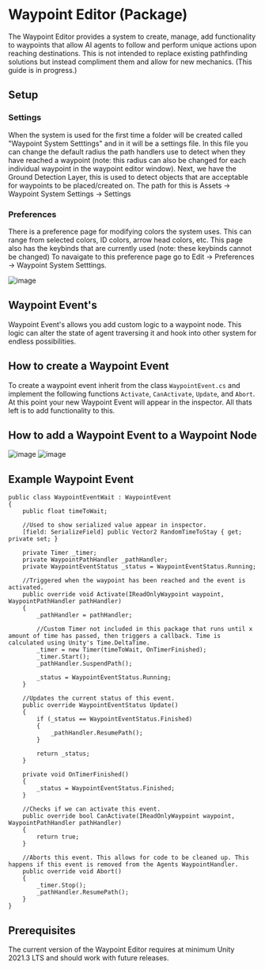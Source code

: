 # Waypoint Editor (Package)

The Waypoint Editor provides a system to create, manage, add functionality to waypoints that allow AI agents to follow and perform unique actions upon reaching destinations. This is not intended to replace existing pathfinding solutions but instead compliment them and allow for new mechanics. (This guide is in progress.)

## Setup
### Settings
When the system is used for the first time a folder will be created called "Waypoint System Setttings" and in it will be a settings file. In this file you can change the default radius the path handlers use to detect when they have reached a waypoint (note: this radius can also be changed for each individual waypoint in the waypoint editor window). Next, we have the Ground Detection Layer, this is used to detect objects that are acceptable for waypoints to be placed/created on.
The path for this is Assets -> Waypoint System Settings -> Settings

### Preferences
There is a preference page for modifying colors the system uses. This can range from selected colors, ID colors, arrow head colors, etc. This page also has the keybinds that are currently used (note: these keybinds cannot be changed)
To navaigate to this preference page go to Edit -> Preferences -> Waypoint System Setttings.

![image](https://github.com/user-attachments/assets/6a0f5e81-d86d-4795-9251-ef5a074ba7d9)


## Waypoint Event's
Waypoint Event's allows you add custom logic to a waypoint node. This logic can alter the state of agent traversing it and hook into other system for endless possibilities.

## How to create a Waypoint Event
To create a waypoint event inherit from the class ```WaypointEvent.cs``` and implement the following functions ```Activate```, ```CanActivate```, ```Update```, and ```Abort```. At this point your new Waypoint Event will appear in the inspector. All thats left is to add functionality to this.

## How to add a Waypoint Event to a Waypoint Node
![image](https://github.com/user-attachments/assets/cfe47b45-1023-43de-9211-9a112dbaa384) ![image](https://github.com/user-attachments/assets/8686de7b-9024-4e4f-bf9f-324112bcf668)

## Example Waypoint Event
```
public class WaypointEventWait : WaypointEvent
{
    public float timeToWait;

    //Used to show serialized value appear in inspector.
    [field: SerializeField] public Vector2 RandomTimeToStay { get; private set; }

    private Timer _timer;
    private WaypointPathHandler _pathHandler;
    private WaypointEventStatus _status = WaypointEventStatus.Running;

    //Triggered when the waypoint has been reached and the event is activated.
    public override void Activate(IReadOnlyWaypoint waypoint, WaypointPathHandler pathHandler)
    {
        _pathHandler = pathHandler;

        //Custom Timer not included in this package that runs until x amount of time has passed, then triggers a callback. Time is calculated using Unity's Time.DeltaTime. 
        _timer = new Timer(timeToWait, OnTimerFinished);
        _timer.Start();
        _pathHandler.SuspendPath();

        _status = WaypointEventStatus.Running;
    }

    //Updates the current status of this event.
    public override WaypointEventStatus Update()
    {
        if (_status == WaypointEventStatus.Finished)
        {
            _pathHandler.ResumePath();
        }

        return _status;
    }

    private void OnTimerFinished()
    {
        _status = WaypointEventStatus.Finished;
    }

    //Checks if we can activate this event.
    public override bool CanActivate(IReadOnlyWaypoint waypoint, WaypointPathHandler pathHandler)
    {
        return true;
    }

    //Aborts this event. This allows for code to be cleaned up. This happens if this event is removed from the Agents WaypointHandler.
    public override void Abort()
    {
        _timer.Stop();
        _pathHandler.ResumePath();
    }
}
```

## Prerequisites
The current version of the Waypoint Editor requires at minimum Unity 2021.3 LTS and should work with future releases. 
